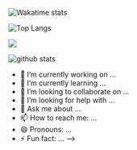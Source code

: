 ![Wakatime stats](https://github-readme-stats.vercel.app/api/wakatime?username=saravana611)


![Top Langs](https://github-readme-stats.vercel.app/api/top-langs/?username=saravana611&theme=blue-green)

![](https://komarev.com/ghpvc/?username=saravana611&color=blue&style=plastic)

![github stats](https://github-readme-stats.vercel.app/api?username=saravana611&show_icons=true&theme=blue-green)

- 🔭 I’m currently working on ...
- 🌱 I’m currently learning ...
- 👯 I’m looking to collaborate on ...
- 🤔 I’m looking for help with ...
- 💬 Ask me about ...
- 📫 How to reach me: ...
- 😄 Pronouns: ...
- ⚡ Fun fact: ...
-->
